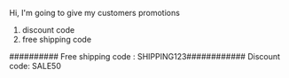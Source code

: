 Hi, I'm going to give my customers promotions
1. discount code
2. free shipping code

##########
Free shipping code : SHIPPING123############
Discount code: SALE50